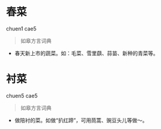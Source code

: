 # 春菜
chuen1 cae5
> 如皋方言词典
- 春天新上市的蔬菜。如：毛菜、雪里蕻、蒜苗、新种的青菜等。

# 衬菜
chuen5 cae5
> 如皋方言词典
- 做陪衬的菜。如做“扒红蹄”，可用茼蒿、豌豆头儿等做～。
